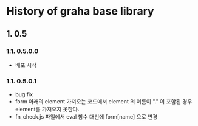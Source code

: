 # History of graha base library

## 1. 0.5

### 1.1. 0.5.0.0

- 배포 시작

### 1.1. 0.5.0.1

- bug fix
- form 아래의 element 가져오는 코드에서 element 의 이름이 "." 이 포함된 경우 element를 가져오지 못한다.
- fn_check.js 파일에서 eval 함수 대신에 form[name] 으로 변경
